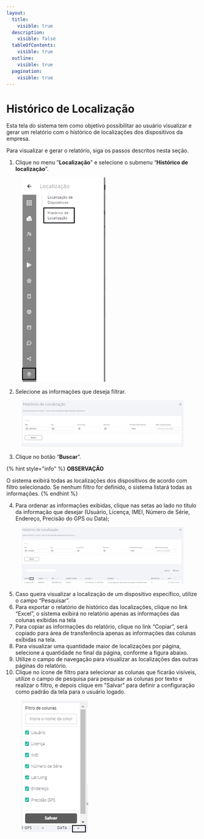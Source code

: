 ```yaml
---
layout:
  title:
    visible: true
  description:
    visible: false
  tableOfContents:
    visible: true
  outline:
    visible: true
  pagination:
    visible: true
---
```


# Histórico de Localização

Esta tela do sistema tem como objetivo possibilitar ao usuário visualizar e gerar um relatório com o histórico de localizações dos dispositivos da empresa.

Para visualizar e gerar o relatório, siga os passos descritos nesta seção.

1. Clique no menu "**Localização**" e selecione o submenu “**Histórico de localização**”.

<figure><img src="../../../.gitbook/assets/image (405).png" alt="" width="219"><figcaption></figcaption></figure>

2. Selecione as informações que deseja filtrar.

<figure><img src="../../../.gitbook/assets/Captura de tela 2024-12-02 154503.png" alt=""><figcaption></figcaption></figure>

3. Clique no botão “**Buscar**”.

{% hint style="info" %}
**OBSERVAÇÃO**

O sistema exibirá todas as localizações dos dispositivos de acordo com filtro selecionado. Se nenhum filtro for definido, o sistema listará todas as informações.
{% endhint %}

4. Para ordenar as informações exibidas, clique nas setas ao lado no título da informação que desejar (Usuário, Licença, IMEI, Número de Série, Endereço, Precisão do GPS ou Data);

<figure><img src="../../../.gitbook/assets/Captura de tela 2024-12-03 135720.png" alt=""><figcaption></figcaption></figure>

5. Caso queira visualizar a localização de um dispositivo específico, utilize o campo “Pesquisar”.
6. Para exportar o relatório de histórico das localizações, clique no link “Excel”, o sistema exibirá no relatório apenas as informações das colunas exibidas na tela
7. Para copiar as informações do relatório, clique no link “Copiar”, será copiado para área de transferência apenas as informações das colunas exibidas na tela.
8. Para visualizar uma quantidade maior de localizações por página, selecione a quantidade no final da página, conforme a figura abaixo.
9. Utilize o campo de navegação para visualizar as localizações das outras páginas do relatório.
10. Clique no ícone de filtro para selecionar as colunas que ficarão visíveis, utilize o campo de pesquisa para pesquisar as colunas por texto e realizar o filtro, e depois clique em "Salvar" para definir a configuração como padrão da tela para o usuário logado.

<figure><img src="../../../.gitbook/assets/image (460).png" alt=""><figcaption></figcaption></figure>
